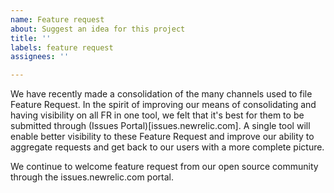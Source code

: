 ```yaml
---
name: Feature request
about: Suggest an idea for this project
title: ''
labels: feature request
assignees: ''

---
```


We have recently made a consolidation of the many channels used to file Feature Request.  In the spirit of improving our means of consolidating and having visibility on all FR in one tool, we felt that it's best for them to be submitted through (Issues Portal)[issues.newrelic.com]. A single tool will enable better visibility to these Feature Request and improve our ability to aggregate requests and get back to our users with a more complete picture. 

We continue to welcome feature request from our open source community through the issues.newrelic.com portal.  
